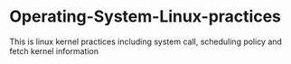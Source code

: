 # Operating-System-Linux-practices
This is linux kernel practices including system call, scheduling policy and fetch kernel information
 
